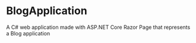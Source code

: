 # BlogApplication
A C# web application made with ASP.NET Core Razor Page that represents a Blog application
